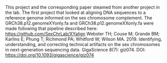 This project and the corresponding paper steamed from another project in the lab. The first project that looked at aligning DNA sequences to a reference genome informed on the sex chromosome complement. The GRCh38.p12.genomeXYonly.fa and GRCh38.p12.genomeXXonly.fa were made following that pipeline described here: 
https://github.com/SexChrLab/XYalign 
Webster TH; Couse M; Grande BM; Karlins E; Phung T; Richmond PA; Whitford W; Wilson MA. 2019. Identifying, understanding, and correcting technical artifacts on the sex chromosomes in next-generation sequencing data. GigaScience 8(7): giz074. 
DOI: https://doi.org/10.1093/gigascience/giz074
